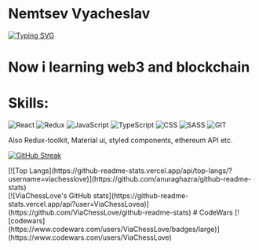 # Nemtsev Vyacheslav
[![Typing SVG](https://readme-typing-svg.herokuapp.com?color=%2336BCF7&lines=I+am+frontend+developer)](https://git.io/typing-svg)

# Now i learning web3 and blockchain
# Skills:  
![React](https://img.shields.io/badge/-React-purple?style=for-the-badge&logo=react)
![Redux](https://img.shields.io/badge/-Redux-purple?style=for-the-badge&logo=redux)
![JavaScript](https://img.shields.io/badge/-JavaScript-purple?style=for-the-badge&logo=JavaScript)
![TypeScript](https://img.shields.io/badge/-TypeScript-purple?style=for-the-badge&logo=TypeScript)
![CSS](https://img.shields.io/badge/-CSS-purple?style=for-the-badge&logo=css)
![SASS](https://img.shields.io/badge/-SCSS-purple?style=for-the-badge&logo=SASS)
![GIT](https://img.shields.io/badge/-GIT-purple?style=for-the-badge&logo=git)

<div>
    Also Redux-toolkit, Material ui, styled components, ethereum API etc.
</div>

[![GitHub Streak](https://github-readme-streak-stats.herokuapp.com/?user=ViaChessLove)](https://git.io/streak-stats)
<div></div>
[![Top Langs](https://github-readme-stats.vercel.app/api/top-langs/?username=viachesslove)](https://github.com/anuraghazra/github-readme-stats)
<div></div>
[![ViaChessLove's GitHub stats](https://github-readme-stats.vercel.app/api?user=ViaChessLovea)](https://github.com/ViaChessLove/github-readme-stats)
# CodeWars
[![codewars](https://www.codewars.com/users/ViaChessLove/badges/large)](https://www.codewars.com/users/ViaChessLove)

